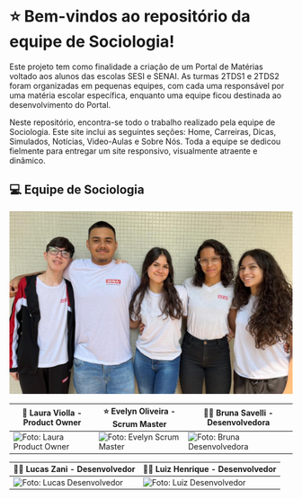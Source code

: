 # ⭐ Bem-vindos ao repositório da equipe de Sociologia!

Este projeto tem como finalidade a criação de um Portal de Matérias voltado aos alunos das escolas SESI e SENAI. As turmas 2TDS1 e 2TDS2 foram organizadas em pequenas equipes, com cada uma responsável por uma matéria escolar específica, enquanto uma equipe ficou destinada ao desenvolvimento do Portal.

Neste repositório, encontra-se todo o trabalho realizado pela equipe de Sociologia. Este site inclui as seguintes seções: Home, Carreiras, Dicas, Simulados, Notícias, Video-Aulas e Sobre Nós. Toda a equipe se dedicou fielmente para entregar um site responsivo, visualmente atraente e dinâmico.

## 💻 Equipe de Sociologia

![Equipe de Sociologia](./img-readme/equipe-de-sociologia.jpeg)

| 🌟 Laura Violla - Product Owner | ⭐ Evelyn Oliveira - Scrum Master | 👩‍💻 Bruna Savelli - Desenvolvedora  |
|--------------------------------|-------------------------------|-----------------|
| ![Foto: Laura Product Owner](https://avatars.githubusercontent.com/u/158210262?v=4) | ![Foto: Evelyn Scrum Master](https://avatars.githubusercontent.com/u/158210596?v=4) | ![Foto: Bruna Desenvolvedora](https://avatars.githubusercontent.com/u/158209996?v=4) |

| 👨‍💻 Lucas Zani - Desenvolvedor | 👨‍💻 Luiz Henrique - Desenvolvedor  |
|-----------------|-------------------|
| ![Foto: Lucas Desenvolvedor](https://avatars.githubusercontent.com/u/158210617?v=4) | ![Foto: Luiz Desenvolvedor](https://avatars.githubusercontent.com/u/158210063?v=4) |